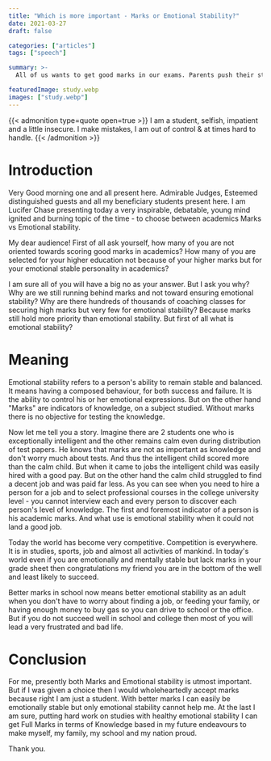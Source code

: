 ```yaml
---
title: "Which is more important - Marks or Emotional Stability?"
date: 2021-03-27
draft: false

categories: ["articles"]
tags: ["speech"]

summary: >-
  All of us wants to get good marks in our exams. Parents push their students to achieve excellence. But is this the only goal in life? What about the emotional stability of today's students? What about their mental health?

featuredImage: study.webp
images: ["study.webp"]
---
```


{{< admonition type=quote open=true >}}
I am a student, selfish, impatient and a little insecure. I make mistakes, I am out of control & at times hard to handle.
{{< /admonition >}}

# Introduction

Very Good morning one and all present here. Admirable Judges, Esteemed distinguished guests and all my beneficiary students present here. I am Lucifer Chase presenting today a very inspirable, debatable, young mind ignited and burning topic of the time - to choose between academics Marks vs Emotional stability.

My dear audience! First of all ask yourself, how many of you are not oriented towards scoring good marks in academics? How many of you are selected for your higher education not because of your higher marks but for your emotional stable personality in academics?

I am sure all of you will have a big no as your answer. But I ask you why? Why are we still running behind marks and not toward ensuring emotional stability? Why are there hundreds of thousands of coaching classes for securing high marks but very few for emotional stability? Because marks still hold more priority than emotional stability. But first of all what is emotional stability?

# Meaning

Emotional stability refers to a person's ability to remain stable and balanced. It means having a composed behaviour, for both success and failure. It is the ability to control his or her emotional expressions. But on the other hand "Marks" are indicators of knowledge, on a subject studied. Without marks there is no objective for testing the knowledge.

Now let me tell you a story. Imagine there are 2 students one who is exceptionally intelligent and the other remains calm even during distribution of test papers. He knows that marks are not as important as knowledge and don't worry much about tests. And thus the intelligent child scored more than the calm child. But when it came to jobs the intelligent child was easily hired with a good pay. But on the other hand the calm child struggled to find a decent job and was paid far less. As you can see when you need to hire a person for a job and to select professional courses in the college university level - you cannot interview each and every person to discover each person's level of knowledge. The first and foremost indicator of a person is his academic marks. And what use is emotional stability when it could not land a good job.

Today the world has become very competitive. Competition is everywhere. It is in studies, sports, job and almost all activities of mankind. In today's world even if you are emotionally and mentally stable but lack marks in your grade sheet then congratulations my friend you are in the bottom of the well and least likely to succeed.

Better marks in school now means better emotional stability as an adult when you don't have to worry about finding a job, or feeding your family, or having enough money to buy gas so you can drive to school or the office. But if you do not succeed well in school and college then most of you will lead a very frustrated and bad life.

# Conclusion

For me, presently both Marks and Emotional stability is utmost important. But if I was given a choice then I would wholeheartedly accept marks because right I am just a student. With better marks I can easily be emotionally stable but only emotional stability cannot help me. At the last I am sure, putting hard work on studies with healthy emotional stability I can get Full Marks in terms of Knowledge based in my future endeavours to make myself, my family, my school and my nation proud.

Thank you.
